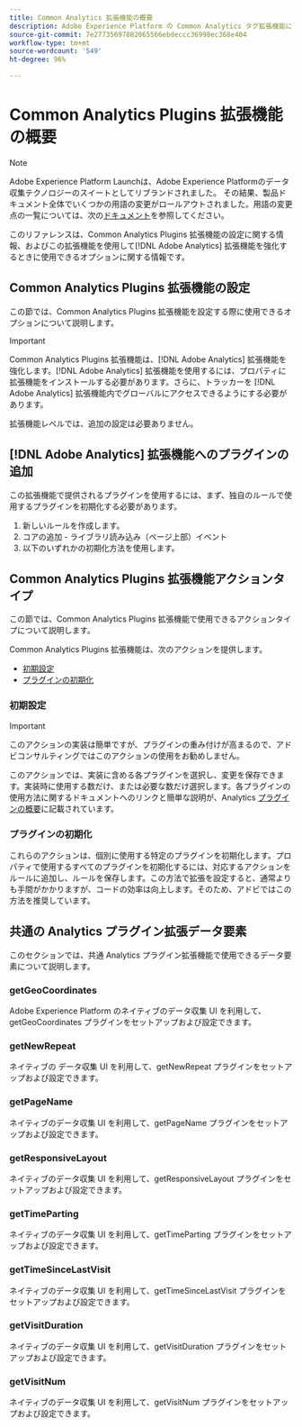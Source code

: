 ```yaml
---
title: Common Analytics 拡張機能の概要
description: Adobe Experience Platform の Common Analytics タグ拡張機能について説明します。
source-git-commit: 7e27735697882065566ebdeccc36998ec368e404
workflow-type: tm+mt
source-wordcount: '549'
ht-degree: 96%

---
```


# Common Analytics Plugins 拡張機能の概要

>[!NOTE]
>
>Adobe Experience Platform Launchは、Adobe Experience Platformのデータ収集テクノロジーのスイートとしてリブランドされました。 その結果、製品ドキュメント全体でいくつかの用語の変更がロールアウトされました。用語の変更点の一覧については、次の[ドキュメント](../../../term-updates.md)を参照してください。

このリファレンスは、Common Analytics Plugins 拡張機能の設定に関する情報、およびこの拡張機能を使用して[!DNL Adobe Analytics] 拡張機能を強化するときに使用できるオプションに関する情報です。

## Common Analytics Plugins 拡張機能の設定

この節では、Common Analytics Plugins 拡張機能を設定する際に使用できるオプションについて説明します。

>[!IMPORTANT]
>
>Common Analytics Plugins 拡張機能は、[!DNL Adobe Analytics] 拡張機能を強化します。[!DNL Adobe Analytics] 拡張機能を使用するには、プロパティに拡張機能をインストールする必要があります。さらに、トラッカーを [!DNL Adobe Analytics] 拡張機能内でグローバルにアクセスできるようにする必要があります。

拡張機能レベルでは、追加の設定は必要ありません。

## [!DNL Adobe Analytics] 拡張機能へのプラグインの追加

この拡張機能で提供されるプラグインを使用するには、まず、独自のルールで使用するプラグインを初期化する必要があります。

1. 新しいルールを作成します。
1. コアの追加 - ライブラリ読み込み（ページ上部）イベント
1. 以下のいずれかの初期化方法を使用します。

## Common Analytics Plugins 拡張機能アクションタイプ

この節では、Common Analytics Plugins 拡張機能で使用できるアクションタイプについて説明します。

Common Analytics Plugins 拡張機能は、次のアクションを提供します。

* [初期設定](#initialize)
* [プラグインの初期化](#initialize-plugin)

### 初期設定

>[!IMPORTANT]
>
>このアクションの実装は簡単ですが、プラグインの重み付けが高まるので、アドビコンサルティングではこのアクションの使用をお勧めしません。

このアクションでは、実装に含める各プラグインを選択し、変更を保存できます。実装時に使用する数だけ、または必要な数だけ選択します。各プラグインの使用方法に関するドキュメントへのリンクと簡単な説明が、Analytics [プラグインの概要](https://experienceleague.adobe.com/docs/analytics/implementation/vars/plugins/impl-plugins.html?lang=ja)に記載されています。

### プラグインの初期化

これらのアクションは、個別に使用する特定のプラグインを初期化します。プロパティで使用するすべてのプラグインを初期化するには、対応するアクションをルールに追加し、ルールを保存します。この方法で拡張を設定すると、通常よりも手間がかかりますが、コードの効率は向上します。そのため、アドビではこの方法を推奨しています。

## 共通の Analytics プラグイン拡張データ要素

このセクションでは、共通 Analytics プラグイン拡張機能で使用できるデータ要素について説明します。

### getGeoCoordinates

Adobe Experience Platform のネイティブのデータ収集 UI を利用して、getGeoCoordinates プラグインをセットアップおよび設定できます。

### getNewRepeat

ネイティブの データ収集 UI を利用して、getNewRepeat プラグインをセットアップおよび設定できます。

### getPageName

ネイティブのデータ収集 UI を利用して、getPageName プラグインをセットアップおよび設定できます。

### getResponsiveLayout

ネイティブのデータ収集 UI を利用して、getResponsiveLayout プラグインをセットアップおよび設定できます。

### getTimeParting

ネイティブのデータ収集 UI を利用して、getTimeParting プラグインをセットアップおよび設定できます。

### getTimeSinceLastVisit

ネイティブのデータ収集 UI を利用して、getTimeSinceLastVisit プラグインをセットアップおよび設定できます。

### getVisitDuration

ネイティブのデータ収集 UI を利用して、getVisitDuration プラグインをセットアップおよび設定できます。

### getVisitNum

ネイティブのデータ収集 UI を利用して、getVisitNum プラグインをセットアップおよび設定できます。
